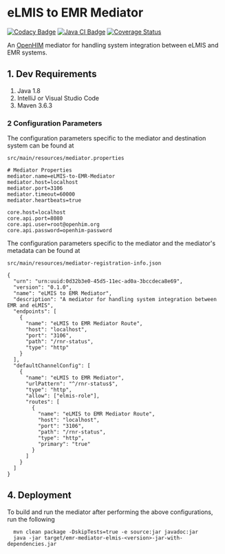 # eLMIS to EMR Mediator

[![Codacy Badge](https://api.codacy.com/project/badge/Grade/2ca14ac18d374af8938a3d6a5cc65052)](https://app.codacy.com/gh/SoftmedTanzania/emr-mediator-elmis?utm_source=github.com&utm_medium=referral&utm_content=SoftmedTanzania/emr-mediator-elmis&utm_campaign=Badge_Grade_Settings)
[![Java CI Badge](https://github.com/SoftmedTanzania/emr-mediator-elmis/workflows/Java%20CI%20with%20Maven/badge.svg)](https://github.com/SoftmedTanzania/emr-mediator-elmis/actions?query=workflow%3A%22Java+CI+with+Maven%22)
[![Coverage Status](https://coveralls.io/repos/github/SoftmedTanzania/emr-mediator-elmis/badge.svg?branch=development)](https://coveralls.io/github/SoftmedTanzania/emr-mediator-elmis?branch=development)

An [OpenHIM](http://openhim.org/) mediator for handling system integration between eLMIS and EMR systems.

## 1. Dev Requirements

1. Java 1.8
2. IntelliJ or Visual Studio Code
3. Maven 3.6.3

### 2 Configuration Parameters

The configuration parameters specific to the mediator and destination system can be found at

`src/main/resources/mediator.properties`

```
# Mediator Properties
mediator.name=eLMIS-to-EMR-Mediator
mediator.host=localhost
mediator.port=3106
mediator.timeout=60000
mediator.heartbeats=true

core.host=localhost
core.api.port=8080
core.api.user=root@openhim.org
core.api.password=openhim-password
```

The configuration parameters specific to the mediator and the mediator's metadata can be found at

`src/main/resources/mediator-registration-info.json`

```
{
  "urn": "urn:uuid:0d32b3e0-45d5-11ec-ad0a-3bccdeca8e69",
  "version": "0.1.0",
  "name": "eLMIS to EMR Mediator",
  "description": "A mediator for handling system integration between EMR and eLMIS",
  "endpoints": [
    {
      "name": "eLMIS to EMR Mediator Route",
      "host": "localhost",
      "port": "3106",
      "path": "/rnr-status",
      "type": "http"
    }
  ],
  "defaultChannelConfig": [
    {
      "name": "eLMIS to EMR Mediator",
      "urlPattern": "^/rnr-status$",
      "type": "http",
      "allow": ["elmis-role"],
      "routes": [
        {
          "name": "eLMIS to EMR Mediator Route",
          "host": "localhost",
          "port": "3106",
          "path": "/rnr-status",
          "type": "http",
          "primary": "true"
        }
      ]
    }
  ]
}
```

## 4. Deployment

To build and run the mediator after performing the above configurations, run the following

```
  mvn clean package -DskipTests=true -e source:jar javadoc:jar
  java -jar target/emr-mediator-elmis-<version>-jar-with-dependencies.jar
```
